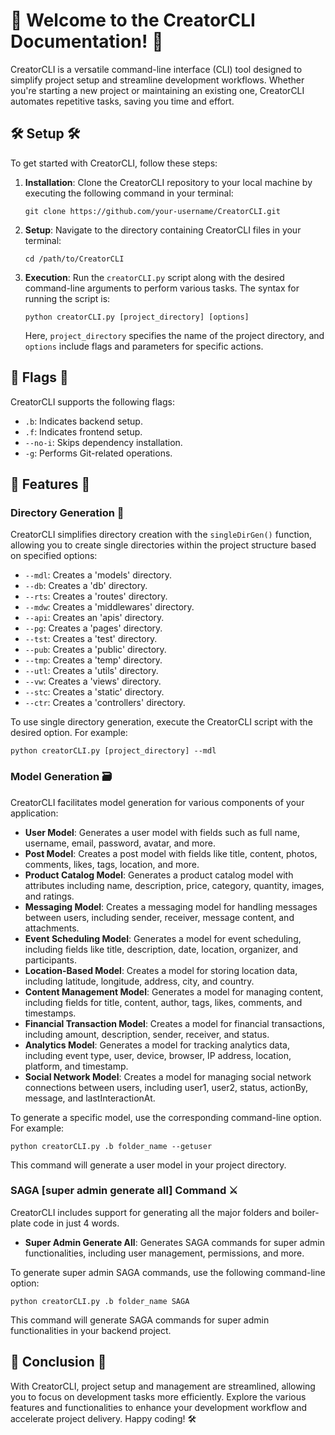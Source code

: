 🚀 Welcome to the CreatorCLI Documentation! 🚀
===========================================

CreatorCLI is a versatile command-line interface (CLI) tool designed to simplify project setup and streamline development workflows. Whether you're starting a new project or maintaining an existing one, CreatorCLI automates repetitive tasks, saving you time and effort.

🛠️ Setup 🛠️
---------

To get started with CreatorCLI, follow these steps:

1. **Installation**: Clone the CreatorCLI repository to your local machine by executing the following command in your terminal:

    ```
    git clone https://github.com/your-username/CreatorCLI.git
    ```

2. **Setup**: Navigate to the directory containing CreatorCLI files in your terminal:

    ```
    cd /path/to/CreatorCLI
    ```

3. **Execution**: Run the `creatorCLI.py` script along with the desired command-line arguments to perform various tasks. The syntax for running the script is:

    ```
    python creatorCLI.py [project_directory] [options]
    ```

    Here, `project_directory` specifies the name of the project directory, and `options` include flags and parameters for specific actions.

🚩 Flags 🚩
--------

CreatorCLI supports the following flags:

* `.b`: Indicates backend setup.
* `.f`: Indicates frontend setup.
* `--no-i`: Skips dependency installation.
* `-g`: Performs Git-related operations.

🌟 Features 🌟
-----------

### Directory Generation 📁

CreatorCLI simplifies directory creation with the `singleDirGen()` function, allowing you to create single directories within the project structure based on specified options:

* `--mdl`: Creates a 'models' directory.
* `--db`: Creates a 'db' directory.
* `--rts`: Creates a 'routes' directory.
* `--mdw`: Creates a 'middlewares' directory.
* `--api`: Creates an 'apis' directory.
* `--pg`: Creates a 'pages' directory.
* `--tst`: Creates a 'test' directory.
* `--pub`: Creates a 'public' directory.
* `--tmp`: Creates a 'temp' directory.
* `--utl`: Creates a 'utils' directory.
* `--vw`: Creates a 'views' directory.
* `--stc`: Creates a 'static' directory.
* `--ctr`: Creates a 'controllers' directory.

To use single directory generation, execute the CreatorCLI script with the desired option. For example:

```python creatorCLI.py [project_directory] --mdl```

### Model Generation 🗃️

CreatorCLI facilitates model generation for various components of your application:

* **User Model**: Generates a user model with fields such as full name, username, email, password, avatar, and more.
* **Post Model**: Creates a post model with fields like title, content, photos, comments, likes, tags, location, and more.
* **Product Catalog Model**: Generates a product catalog model with attributes including name, description, price, category, quantity, images, and ratings.
* **Messaging Model**: Creates a messaging model for handling messages between users, including sender, receiver, message content, and attachments.
* **Event Scheduling Model**: Generates a model for event scheduling, including fields like title, description, date, location, organizer, and participants.
* **Location-Based Model**: Creates a model for storing location data, including latitude, longitude, address, city, and country.
* **Content Management Model**: Generates a model for managing content, including fields for title, content, author, tags, likes, comments, and timestamps.
* **Financial Transaction Model**: Creates a model for financial transactions, including amount, description, sender, receiver, and status.
* **Analytics Model**: Generates a model for tracking analytics data, including event type, user, device, browser, IP address, location, platform, and timestamp.
* **Social Network Model**: Creates a model for managing social network connections between users, including user1, user2, status, actionBy, message, and lastInteractionAt.

To generate a specific model, use the corresponding command-line option. For example:

```python creatorCLI.py .b folder_name --getuser```

This command will generate a user model in your project directory.

### SAGA [super admin generate all] Command ⚔️

CreatorCLI includes support for generating all the major folders and boiler-plate code in just 4 words.

* **Super Admin Generate All**: Generates SAGA commands for super admin functionalities, including user management, permissions, and more.

To generate super admin SAGA commands, use the following command-line option:

```python creatorCLI.py .b folder_name SAGA```

This command will generate SAGA commands for super admin functionalities in your backend project.

🎉 Conclusion 🎉
-------------

With CreatorCLI, project setup and management are streamlined, allowing you to focus on development tasks more efficiently. Explore the various features and functionalities to enhance your development workflow and accelerate project delivery. Happy coding! 🛠️
